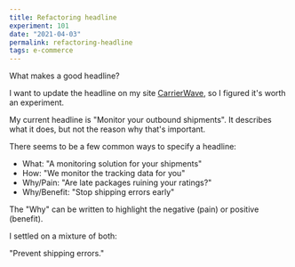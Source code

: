 ```yaml
---
title: Refactoring headline
experiment: 101
date: "2021-04-03"
permalink: refactoring-headline
tags: e-commerce
---
```


What makes a good headline?

I want to update the headline on my site [CarrierWave](https://getcarrierwave.com), so I figured it's worth an experiment.

My current headline is "Monitor your outbound shipments". It describes what it does, but not the reason why that's important.

There seems to be a few common ways to specify a headline:

- What: "A monitoring solution for your shipments"
- How: "We monitor the tracking data for you"
- Why/Pain: "Are late packages ruining your ratings?"
- Why/Benefit: "Stop shipping errors early"

The "Why" can be written to highlight the negative (pain) or positive (benefit).

I settled on a mixture of both:

"Prevent shipping errors."
